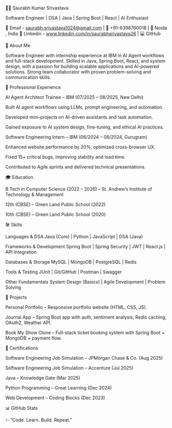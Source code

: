 👨‍💻 Saurabh Kumar Srivastava


Software Engineer | DSA | Java | Spring Boot | React | AI Enthusiast

📧 Email - saurabh.srivastava1024@gmail.com
 | 📱 +91-6398760018 | 📍 Noida , India
🔗 Linkedin - www.linkedin.com/in/saurabhsrivastava26
 | 💻 GitHub

🚀 About Me

Software Engineer with internship experience at IBM in AI Agent workflows and full-stack development. Skilled in Java, Spring Boot, React, and system design, with a passion for building scalable applications and AI-powered solutions. Strong team collaborator with proven problem-solving and communication skills.

💼 Professional Experience

AI Agent Architect Trainee – IBM (07/2025 – 08/2025, New Delhi)

Built AI agent workflows using LLMs, prompt engineering, and automation.

Developed mini-projects on AI-driven assistants and task automation.

Gained exposure to AI system design, fine-tuning, and ethical AI practices.

Software Engineering Intern – IBM (06/2024 – 08/2024, Gurugram)

Enhanced website performance by 20%, optimized cross-browser UX.

Fixed 15+ critical bugs, improving stability and load time.

Contributed to Agile sprints and delivered technical presentations.

🎓 Education

B.Tech in Computer Science (2022 – 2026) – St. Andrew’s Institute of Technology & Management

12th (CBSE) – Green Land Public School (2022)

10th (CBSE) – Green Land Public School (2020)

🛠️ Skills

Languages & DSA
Java (Core) | Python | JavaScript | DSA (Java)

Frameworks & Development
Spring Boot | Spring Security | JWT | React.js | API Integration

Databases & Storage
MySQL | MongoDB | PostgreSQL | Redis

Tools & Testing
JUnit | Git/GitHub | Postman | Swagger

Other Fundamentals
System Design (Basics) | Agile Development | Problem Solving

📌 Projects

Personal Portfolio – Responsive portfolio website (HTML, CSS, JS).

Journal App – Spring Boot app with auth, sentiment analysis, Redis caching, OAuth2, Weather API.

Book My Show Clone – Full-stack ticket booking system with Spring Boot + MongoDB + payment flow.

📜 Certifications

Software Engineering Job Simulation – JPMorgan Chase & Co. (Aug 2025)

Software Engineering Job Simulation – Accenture (Jul 2025)

Java – Knowledge Gate (Mar 2025)

Python Programming – Great Learning (Dec 2024)

Web Development – Coding Blocks (Dec 2023)

📊 GitHub Stats

✨ “Code. Learn. Build. Repeat.”
